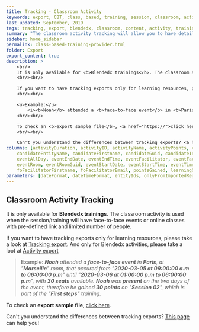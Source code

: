 ```yaml
---
title: Tracking - Classroom Activity
keywords: export, CBT, class, based, training, session, classroom, activity, tracking, blendedx, content, content level
last_updated: September, 2019
tags: tracking, export, blendedx, classroom, content, activity, training, session, learner, content level, per classroom, CBT, class based training
summary: "The classroom activity tracking will allow you to have detailed learner tracking information in Classroom activities and events (only available for Blendedx trainings)."
sidebar: home_sidebar
permalink: class-based-training-provider.html
folder: Export
export_content: true
description: >
    <br/>
    It is only available for <b>Blendedx trainings</b>. The classroom activity is used when the session/training will have face-to-face events or online classes with pre-defined link and limited number of people.
    <br/><br/>

    If you want to have tracking exports only for learning resources, please take a look at <a href="tracking-provider.html">Tracking export</a>. And only for Blendedx activities, please take a loot at <a href="activity-provider.html">Activity export</a>.
    <br/><br/>

    <u>Example:</u> 
        <i><b>Noah</b> attended a <b>face-to-face event</b> in <b>Paris</b> at "<b>Marseille</b>" room, that occured from "<b>2020-03-05 at 09:00:00 a.m to 06:00:00 p.m</b>" until "<b>2020-03-06 at 01:00:00 p.m to 06:00:00 p.m</b>", with <b>30 seats</b> available. <b>Noah</b> was <b>present</b> on the two days of the event, therefore he gained <b>30 points</b> on "<b>Session 02</b>", which is part of the "<b>First steps</b>" training.</i>
    <br/><br/>

    To check an <b>export sample file</b>, <a href="https://">click here</a>.
    <br/><br/>

    Can't you understand the differences between tracking exports? <a href="export-glossary.html#what-is-the-difference-between-all-these-tracking-exports">This page</a> can help you!<br/>
columns: [activityDuration, activityID, activityName, activityPoints, candidateCustomFieldGuid, candidateEmail, 
    candidateEntityName, candidateFirstname, candidateGuid, candidateId, candidateLogin, candidateName, candidateRefNumber, 
    eventAllDay, eventEndDate, eventEndTime, eventFacilitator, eventFacilitatorGuid, eventID, eventLocation, eventLocationID, 
    eventRoom, eventRoomGuid, eventStartDate, eventStartTime, eventTimeZone, eventVirtualMeetingURL, foFacilitatorName, 
    foFacilitatorFirstname, foFacilitatorEmail, pointsGained, learningObjectRegistrationDate, learningObjectRegistrationGuid, sessionEndDate, sessionGuid, sessionId, sessionStartDate, sessionTitle, classRoomStatus, contentTimeSpent, trainingChapters, trainingDuration, trainingId, trainingGuid, trainingPathCode, trainingPublisher, trainingTitle, catalogVisibility, constantValue]
parameters: [dateFormat, dateTimeFormat, entityIds, onlyFromImportedRegistrations, onlyFromImportedSessions, onlyFromImportedTraining, contentPreferredLocales, publishers, sessionGuid, trainingGuid, trainingPathCode, facilitatorGuids, foFacilitatorIds, locationIds, roomGuids, attendanceStatus, eventStarted, activityNames, contentTimeFrames, contentTimeFramesScale]
---
```


## Classroom Activity Tracking

It is only available for **Blendedx trainings**. The classroom activity is used when the session/training will have face-to-face events or online classes with pre-defined link and limited number of people.

If you want to have tracking exports only for learning resources, please take a look at [Tracking export](htttp://localhost:4000/tracking_export-tracking.html). And only for Blendedx activities, please take a loot at [Activity export](tracking_export-activity-tracking.html)

> Example: _**Noah** attended a **face-to-face event** in **Paris**, at "**Marseille**" room, that occured from "**2020-03-05 at 09:00:00 a.m to 06:00:00 p.m**" until "**2020-03-06 at 01:00:00 p.m to 06:00:00 p.m**", with **30 seats** available. **Noah** was **present** on the two days of the event, therefore he gained **30 points** on "**Session 02**", which is part of the "**First steps**" training._

To check an **export sample file**, [click here](https://).

Can't you understand the differences between tracking exports? [This page](http://localhost:4000/export-glossary.html#what-is-the-difference-between-all-these-tracking-exports) can help you!

<!--
### Example

```xml
		<providers>
			<instructorLedTrainingActivityProvider> 
				<columns>		
					<activityID />
					<activityDuration />
					<activityPoints />
					<eventID />
					<eventStartDate />
					<eventEndDate />
					<eventStartTime />
					<eventEndTime />
					<eventTimeZone />
					<eventAllDay />
					<eventFacilitator />
					<eventLocation />
					<eventLocationID />
					<eventVirtualMeetingURL />
					<status />
					<timeSpent />
					<pointsGained />
					<candidateId/>
					<candidateName />
					<candidateFirstname />
					<candidateLogin />
					<candidateEmail />
					<candidateRefNumber />
					<candidateGuid />
					<candidateCustomFieldGuid />
					<registrationDate />
					<registrationGuid />
					<sessionId />
					<sessionTitle />
					<sessionGuid />
					<sessionStartDate  />
					<sessionEndDate />
					<trainingId />
					<trainingTitle />
					<trainingPathCode />
					<trainingGuid />
					<catalogVisibilit  />
					<trainingStatus />
					<trainingModality />
					<trainingPublisher />
					<trainingChapters />
					<trainingDuration />					
				</columns>				
				<parameters>
					<dateTimeFormat></dateTimeFormat>
					<timeGlobalFormat>paddedhh</timeGlobalFormat>
				</parameters>
			</instructorLedTrainingActivityProvider>
		</providers>
```-->
